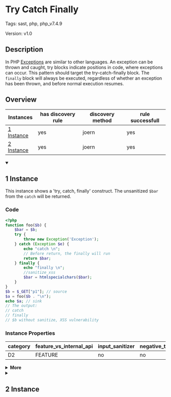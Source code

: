 [//]: # (This file is automatically generated. If you wish to make any changes, please use the JSON files and regenerate this file using the tpframework.)

# Try Catch Finally

Tags: sast, php, php_v7.4.9

Version: v1.0

## Description

In PHP [Exceptions](https://www.php.net/manual/en/language.exceptions.php) are similar to other languages. An exception can be thrown and caught, try blocks indicate positions in code, where exceptions can occur. This pattern should target the try-catch-finally block. The `finally` block will always be executed, regardless of whether an exception has been thrown, and before normal execution resumes.

## Overview

| Instances                 | has discovery rule   | discovery method   | rule successfull   |
|---------------------------|----------------------|--------------------|--------------------|
| [1 Instance](#1-instance) | yes                  | joern              | yes                |
| [2 Instance](#2-instance) | yes                  | joern              | yes                |

<details markdown="1"open>
<summary>

## 1 Instance
</summary>

This instance shows a 'try, catch, finally' construct. The unsanitized `$bar` from the `catch` will be returned.

### Code

```PHP
<?php
function foo($b) {
    $bar = $b;
    try {
        throw new Exception('Exception');
    } catch (Exception $e) {
        echo "catch \n";
        // Before return, the finally will run
        return $bar;
    } finally {
        echo "finally \n";
        //sanitize_xss
        $bar = htmlspecialchars($bar);
    }
}
$b = $_GET["p1"]; // source
$a = foo($b . "\n");
echo $a; // sink
// The output:
// catch
// finally
// $b without sanitize, XSS vulnerability
```

### Instance Properties

| category   | feature_vs_internal_api   | input_sanitizer   | negative_test_case   | source_and_sink   |
|------------|---------------------------|-------------------|----------------------|-------------------|
| D2         | FEATURE                   | no                | no                   | no                |

<details markdown="1">
<summary>
<b>More</b></summary>

<details markdown="1">
<summary>

### Compile
</summary>

```bash
$_main:
     ; (lines=10, args=0, vars=2, tmps=6)
     ; (before optimizer)
     ; /.../PHP/52_try_catch_finally/1_instance_52_try_catch_finally/1_instance_52_try_catch_finally.php:1-22
     ; return  [] RANGE[0..0]
0000 T2 = FETCH_R (global) string("_GET")
0001 T3 = FETCH_DIM_R T2 string("p1")
0002 ASSIGN CV0($b) T3
0003 INIT_FCALL 1 240 string("foo")
0004 T5 = CONCAT CV0($b) string("
")
0005 SEND_VAL T5 1
0006 V6 = DO_UCALL
0007 ASSIGN CV1($a) V6
0008 ECHO CV1($a)
0009 RETURN int(1)

foo:
     ; (lines=21, args=1, vars=3, tmps=7)
     ; (before optimizer)
     ; /.../PHP/52_try_catch_finally/1_instance_52_try_catch_finally/1_instance_52_try_catch_finally.php:2-15
     ; return  [] RANGE[0..0]
0000 CV0($b) = RECV 1
0001 ASSIGN CV1($bar) CV0($b)
0002 V5 = NEW 1 string("Exception")
0003 SEND_VAL_EX string("Exception") 1
0004 DO_FCALL
0005 THROW V5
0006 JMP 0012
0007 CV2($e) = CATCH string("Exception")
0008 ECHO string("catch 
")
0009 T7 = QM_ASSIGN CV1($bar)
0010 T4 = FAST_CALL 0014 T7
0011 RETURN T7
0012 T4 = FAST_CALL 0014
0013 JMP 0020
0014 ECHO string("finally 
")
0015 INIT_FCALL 1 96 string("htmlspecialchars")
0016 SEND_VAR CV1($bar) 1
0017 V8 = DO_ICALL
0018 ASSIGN CV1($bar) V8
0019 FAST_RET T4
0020 RETURN null
LIVE RANGES:
     5: 0003 - 0005 (new)
     7: 0010 - 0011 (tmp/var)
EXCEPTION TABLE:
     0002, 0007, 0014, 0019
```

</details>

<details markdown="1">
<summary>

### Discovery
</summary>

The rule searches for `FAST_RET` on opcode level.

```scala
val x52 = (name, "52_try_catch_finally_iall", cpg.call(".*FAST_RET.*").location.toJson);
```

| discovery method   | expected accuracy   |
|--------------------|---------------------|
| joern              | Perfect             |

</details>

<details markdown="1"open>
<summary>

### Measurement
</summary>

| Tool        | Comm_1   | Comm_2   | phpSAFE   | Progpilot   | RIPS   | WAP   | Ground Truth   |
|-------------|----------|----------|-----------|-------------|--------|-------|----------------|
| 08 Jun 2021 | yes      | yes      | no        | no          | yes    | no    | yes            |
| 22 May 2023 | yes      | yes      |           |             |        |       | yes            |

</details>

</details>

</details>

<details markdown="1">
<summary>

## 2 Instance
</summary>

This instance shows the same construct as the previous instance. But this time, the sanitized value from the finally statement is returned.

### Code

```PHP
<?php
function foo($b) {
    $bar = $b;
    try {
        throw new Exception('Exception');
    } catch (Exception $e) {
        echo "catch \n";
        // Before return, finally will run
        return $bar;
    } finally {
        echo "finally \n";
        //sanitize_xss
        $bar = htmlspecialchars($bar);
        // This value will return from the function
        return $bar;
    }
}
$b = $_GET["p1"]; // source
$a = foo($b . "\n");
echo $a; // sink
// The output:
// catch
// finally
// $b with sanitize, No vulnerability
```

### Instance Properties

| category   | feature_vs_internal_api   | input_sanitizer   | negative_test_case   | source_and_sink   |
|------------|---------------------------|-------------------|----------------------|-------------------|
| D2         | FEATURE                   | no                | yes                  | no                |

<details markdown="1">
<summary>
<b>More</b></summary>

<details markdown="1">
<summary>

### Compile
</summary>

```bash
$_main:
     ; (lines=10, args=0, vars=2, tmps=6)
     ; (before optimizer)
     ; /.../PHP/52_try_catch_finally/2_instance_52_try_catch_finally/2_instance_52_try_catch_finally.php:1-24
     ; return  [] RANGE[0..0]
0000 T2 = FETCH_R (global) string("_GET")
0001 T3 = FETCH_DIM_R T2 string("p1")
0002 ASSIGN CV0($b) T3
0003 INIT_FCALL 1 240 string("foo")
0004 T5 = CONCAT CV0($b) string("
")
0005 SEND_VAL T5 1
0006 V6 = DO_UCALL
0007 ASSIGN CV1($a) V6
0008 ECHO CV1($a)
0009 RETURN int(1)

foo:
     ; (lines=23, args=1, vars=3, tmps=7)
     ; (before optimizer)
     ; /.../PHP/52_try_catch_finally/2_instance_52_try_catch_finally/2_instance_52_try_catch_finally.php:2-17
     ; return  [] RANGE[0..0]
0000 CV0($b) = RECV 1
0001 ASSIGN CV1($bar) CV0($b)
0002 V5 = NEW 1 string("Exception")
0003 SEND_VAL_EX string("Exception") 1
0004 DO_FCALL
0005 THROW V5
0006 JMP 0012
0007 CV2($e) = CATCH string("Exception")
0008 ECHO string("catch 
")
0009 T7 = QM_ASSIGN CV1($bar)
0010 T4 = FAST_CALL 0014 T7
0011 RETURN T7
0012 T4 = FAST_CALL 0014
0013 JMP 0022
0014 ECHO string("finally 
")
0015 INIT_FCALL 1 96 string("htmlspecialchars")
0016 SEND_VAR CV1($bar) 1
0017 V8 = DO_ICALL
0018 ASSIGN CV1($bar) V8
0019 DISCARD_EXCEPTION T4
0020 RETURN CV1($bar)
0021 FAST_RET T4
0022 RETURN null
LIVE RANGES:
     5: 0003 - 0005 (new)
     7: 0010 - 0011 (tmp/var)
EXCEPTION TABLE:
     0002, 0007, 0014, 0021
```

</details>

<details markdown="1">
<summary>

### Discovery
</summary>

The rule searches for `FAST_RET` on opcode level.

```scala
val x52 = (name, "52_try_catch_finally_iall", cpg.call(".*FAST_RET.*").location.toJson);
```

| discovery method   | expected accuracy   |
|--------------------|---------------------|
| joern              | Perfect             |

</details>

<details markdown="1"open>
<summary>

### Measurement
</summary>

| Tool        | Comm_1   | Comm_2   | RIPS   | Ground Truth   |
|-------------|----------|----------|--------|----------------|
| 08 Jun 2021 | yes      | yes      | no     | no             |
| 22 May 2023 | yes      | yes      |        | no             |

</details>

</details>

</details>
